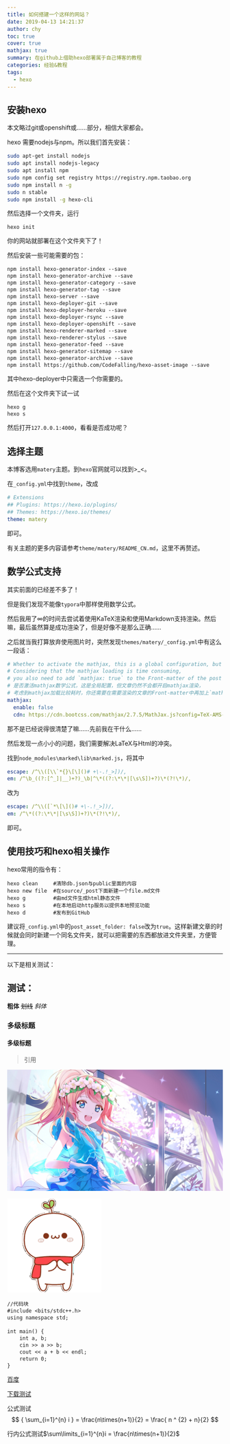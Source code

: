 ```yaml
---
title: 如何搭建一个这样的网站？
date: 2019-04-13 14:21:37
author: chy
toc: true
cover: true
mathjax: true
summary: 在github上借助hexo部署属于自己博客的教程
categories: 经验&教程
tags:
  - hexo
---
```


## 安装hexo

本文略过git或openshift或……部分，相信大家都会。

hexo 需要nodejs与npm。所以我们首先安装：

```bash
sudo apt-get install nodejs
sudo apt install nodejs-legacy
sudo apt install npm
sudo npm config set registry https://registry.npm.taobao.org
sudo npm install n -g
sudo n stable
sudo npm install -g hexo-cli
```

然后选择一个文件夹，运行

```shell
hexo init
```

你的网站就部署在这个文件夹下了！

然后安装一些可能需要的包：

```shell
npm install hexo-generator-index --save
npm install hexo-generator-archive --save
npm install hexo-generator-category --save
npm install hexo-generator-tag --save
npm install hexo-server --save
npm install hexo-deployer-git --save
npm install hexo-deployer-heroku --save
npm install hexo-deployer-rsync --save
npm install hexo-deployer-openshift --save
npm install hexo-renderer-marked --save
npm install hexo-renderer-stylus --save
npm install hexo-generator-feed --save
npm install hexo-generator-sitemap --save
npm install hexo-generator-archive --save
npm install https://github.com/CodeFalling/hexo-asset-image --save
```

其中hexo-deployer中只需选一个你需要的。

然后在这个文件夹下试一试

```shell
hexo g
hexo s
```

然后打开`127.0.0.1:4000`，看看是否成功呢？

## 选择主题

本博客选用`matery`主题。到`hexo`官网就可以找到>_<。

在`_config.yml`中找到`theme`，改成

```yaml
# Extensions
## Plugins: https://hexo.io/plugins/
## Themes: https://hexo.io/themes/
theme: matery
```

即可。

有关主题的更多内容请参考`theme/matery/README_CN.md`，这里不再赘述。

## 数学公式支持

其实前面的已经差不多了！

但是我们发现不能像`typora`中那样使用数学公式。

然后我用了$\infty$的时间去尝试着使用KaTeX渲染和使用Markdown支持渲染。然后嘛，最后虽然算是成功渲染了，但是好像不是那么正确……

之后就当我打算放弃使用图片时，突然发现`themes/matery/_config.yml`中有这么一段话：

```yaml
# Whether to activate the mathjax, this is a global configuration, but the post still does not open the mathjax rendering.
# Considering that the mathjax loading is time consuming,
# you also need to add `mathjax: true` to the Front-matter of the post that needs to be rendered.
# 是否激活mathjax数学公式，这是全局配置，但文章仍然不会都开启mathjax渲染，
# 考虑到mathjax加载比较耗时，你还需要在需要渲染的文章的Front-matter中再加上`mathjax: true`才行.
mathjax:
  enable: false
  cdn: https://cdn.bootcss.com/mathjax/2.7.5/MathJax.js?config=TeX-AMS-MML_HTMLorMML
```

那不是已经说得很清楚了嘛……先前我在干什么……

然后发现一点小小的问题，我们需要解决LaTeX与Html的冲突。

找到`node_modules\marked\lib\marked.js`，将其中

```yaml
escape: /^\\([\\`*{}\[\]()# +\-.!_>])/,
em: /^\b_((?:[^_]|__)+?)_\b|^\*((?:\*\*|[\s\S])+?)\*(?!\*)/,
```

改为

```yaml
escape: /^\\([`*\[\]()# +\-.!_>])/,
em: /^\*((?:\*\*|[\s\S])+?)\*(?!\*)/,
```

即可。



## 使用技巧和hexo相关操作

hexo常用的指令有：

```shell
hexo clean     #清除db.json与public里面的内容
hexo new file  #在source/_post下面新建一个file.md文件
hexo g         #由md文件生成html静态文件
hexo s         #在本地启动http服务以提供本地预览功能
hexo d         #发布到GitHub
```



建议将`_config.yml`中的```post_asset_folder: false```改为```true```。这样新建文章的时候就会同时新建一个同名文件夹，就可以把需要的东西都放进文件夹里，方便管理。

---

以下是相关测试：

## 测试：

**粗体** ~~划线~~ _斜体_

### 多级标题
#### 多级标题

> 引用

![1](1/1.jpg)

![2](1/1.gif)

```
//代码块
#include <bits/stdc++.h>
using namespace std;

int main() {
    int a, b;
    cin >> a >> b;
    cout << a + b << endl;
    return 0;
}
```

[百度](https://www.baidu.com)

[下载测试](1.zip)



公式测试
$$
{ \sum_{i=1}^{n} i } = \frac{n\times(n+1)}{2} = \frac{ n ^ {2} + n}{2}
$$


行内公式测试$\sum\limits_{i=1}^{n}i = \frac{n\times(n+1)}{2}$

